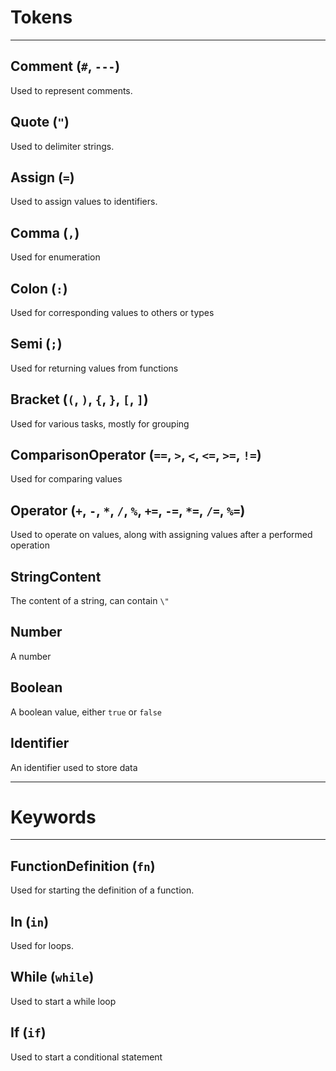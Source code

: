 # Tokens

---

## Comment (`#`, `---`)
Used to represent comments. 

## Quote (`"`)
Used to delimiter strings. 

## Assign (`=`)
Used to assign values to identifiers. 

## Comma (`,`)
Used for enumeration

## Colon (`:`)
Used for corresponding values to others or types

## Semi (`;`)
Used for returning values from functions

## Bracket (`(`, `)`, `{`, `}`, `[`, `]`)
Used for various tasks, mostly for grouping 

## ComparisonOperator (`==`, `>`, `<`, `<=`, `>=`, `!=`)
Used for comparing values

## Operator (`+`, `-`, `*`, `/`, `%`, `+=`, `-=`, `*=`, `/=`, `%=`)
Used to operate on values, along with assigning values after a performed operation

## StringContent
The content of a string, can contain `\"`

## Number 
A number

## Boolean
A boolean value, either `true` or `false`

## Identifier
An identifier used to store data 

---

# Keywords

---

## FunctionDefinition (`fn`)
Used for starting the definition of a function. 

## In (`in`)
Used for loops. 

## While (`while`)
Used to start a while loop

## If (`if`)
Used to start a conditional statement 